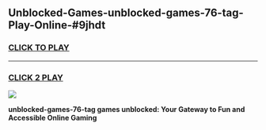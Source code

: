 
## Unblocked-Games-unblocked-games-76-tag-Play-Online-#9jhdt
<h3>
<a href="https://premium.freeplayer.one?title=unblocked-games-76-tag&ref=27F">CLICK TO PLAY</a></h3>
<hr>

<h3>
<a href="https://premium.freeplayer.one?title=unblocked-games-76-tag&ref=27F">CLICK 2 PLAY</a>
  
</h3>

<a href="https://premium.freeplayer.one?title=unblocked-games-76-tag&ref=27F"><img src="https://clearcache.store/games.png"></a>


**unblocked-games-76-tag games unblocked: Your Gateway to Fun and Accessible Online Gaming**
